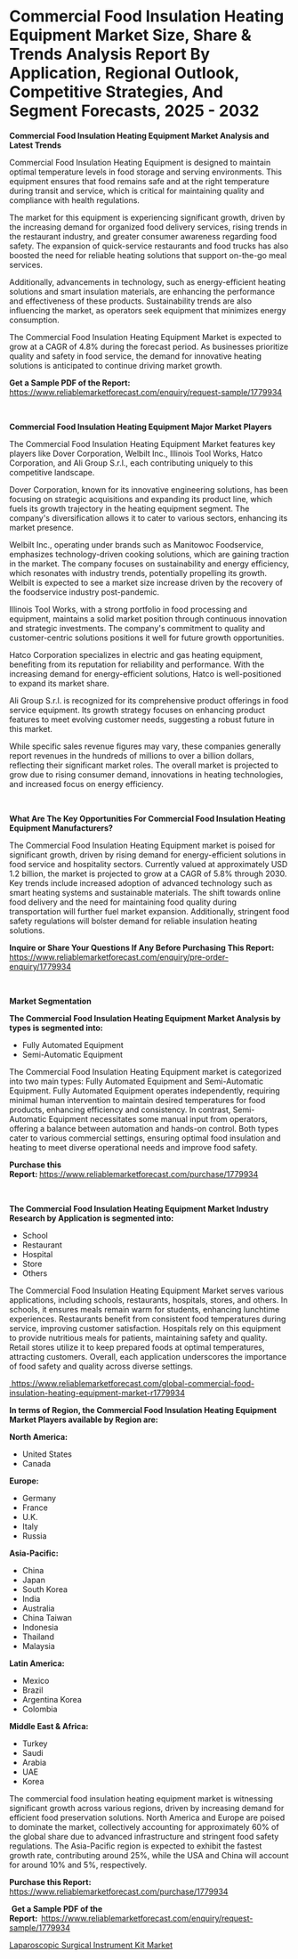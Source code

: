 <p><h1>Commercial Food Insulation Heating Equipment Market Size, Share & Trends Analysis Report By Application, Regional Outlook, Competitive Strategies, And Segment Forecasts, 2025 - 2032</h1></p><p><strong>Commercial Food Insulation Heating Equipment Market Analysis and Latest Trends</strong></p>
<p><p>Commercial Food Insulation Heating Equipment is designed to maintain optimal temperature levels in food storage and serving environments. This equipment ensures that food remains safe and at the right temperature during transit and service, which is critical for maintaining quality and compliance with health regulations. </p><p>The market for this equipment is experiencing significant growth, driven by the increasing demand for organized food delivery services, rising trends in the restaurant industry, and greater consumer awareness regarding food safety. The expansion of quick-service restaurants and food trucks has also boosted the need for reliable heating solutions that support on-the-go meal services. </p><p>Additionally, advancements in technology, such as energy-efficient heating solutions and smart insulation materials, are enhancing the performance and effectiveness of these products. Sustainability trends are also influencing the market, as operators seek equipment that minimizes energy consumption. </p><p>The Commercial Food Insulation Heating Equipment Market is expected to grow at a CAGR of 4.8% during the forecast period. As businesses prioritize quality and safety in food service, the demand for innovative heating solutions is anticipated to continue driving market growth.</p></p>
<p><strong>Get a Sample PDF of the Report:&nbsp;</strong> <a href="https://www.reliablemarketforecast.com/enquiry/request-sample/1779934?utm_campaign=2307&utm_medium=2&utm_source=Github&utm_content=ia&utm_term=25032025&utm_id=commercial-food-insulation-heating-equipment">https://www.reliablemarketforecast.com/enquiry/request-sample/1779934</a></p>
<p>&nbsp;</p>
<p><strong>Commercial Food Insulation Heating Equipment Major Market Players</strong></p>
<p><p>The Commercial Food Insulation Heating Equipment Market features key players like Dover Corporation, Welbilt Inc., Illinois Tool Works, Hatco Corporation, and Ali Group S.r.l., each contributing uniquely to this competitive landscape.</p><p>Dover Corporation, known for its innovative engineering solutions, has been focusing on strategic acquisitions and expanding its product line, which fuels its growth trajectory in the heating equipment segment. The company's diversification allows it to cater to various sectors, enhancing its market presence.</p><p>Welbilt Inc., operating under brands such as Manitowoc Foodservice, emphasizes technology-driven cooking solutions, which are gaining traction in the market. The company focuses on sustainability and energy efficiency, which resonates with industry trends, potentially propelling its growth. Welbilt is expected to see a market size increase driven by the recovery of the foodservice industry post-pandemic.</p><p>Illinois Tool Works, with a strong portfolio in food processing and equipment, maintains a solid market position through continuous innovation and strategic investments. The company's commitment to quality and customer-centric solutions positions it well for future growth opportunities.</p><p>Hatco Corporation specializes in electric and gas heating equipment, benefiting from its reputation for reliability and performance. With the increasing demand for energy-efficient solutions, Hatco is well-positioned to expand its market share.</p><p>Ali Group S.r.l. is recognized for its comprehensive product offerings in food service equipment. Its growth strategy focuses on enhancing product features to meet evolving customer needs, suggesting a robust future in this market.</p><p>While specific sales revenue figures may vary, these companies generally report revenues in the hundreds of millions to over a billion dollars, reflecting their significant market roles. The overall market is projected to grow due to rising consumer demand, innovations in heating technologies, and increased focus on energy efficiency.</p></p>
<p>&nbsp;</p>
<p><strong>What Are The Key Opportunities For Commercial Food Insulation Heating Equipment Manufacturers?</strong></p>
<p><p>The Commercial Food Insulation Heating Equipment market is poised for significant growth, driven by rising demand for energy-efficient solutions in food service and hospitality sectors. Currently valued at approximately USD 1.2 billion, the market is projected to grow at a CAGR of 5.8% through 2030. Key trends include increased adoption of advanced technology such as smart heating systems and sustainable materials. The shift towards online food delivery and the need for maintaining food quality during transportation will further fuel market expansion. Additionally, stringent food safety regulations will bolster demand for reliable insulation heating solutions.</p></p>
<p><strong>Inquire or Share Your Questions If Any Before Purchasing This Report:</strong> <a href="https://www.reliablemarketforecast.com/enquiry/pre-order-enquiry/1779934?utm_campaign=2307&utm_medium=2&utm_source=Github&utm_content=ia&utm_term=25032025&utm_id=commercial-food-insulation-heating-equipment">https://www.reliablemarketforecast.com/enquiry/pre-order-enquiry/1779934</a></p>
<p>&nbsp;</p>
<p><strong>Market Segmentation</strong></p>
<p><strong>The Commercial Food Insulation Heating Equipment Market Analysis by types is segmented into:</strong></p>
<p><ul><li>Fully Automated Equipment</li><li>Semi-Automatic Equipment</li></ul></p>
<p><p>The Commercial Food Insulation Heating Equipment market is categorized into two main types: Fully Automated Equipment and Semi-Automatic Equipment. Fully Automated Equipment operates independently, requiring minimal human intervention to maintain desired temperatures for food products, enhancing efficiency and consistency. In contrast, Semi-Automatic Equipment necessitates some manual input from operators, offering a balance between automation and hands-on control. Both types cater to various commercial settings, ensuring optimal food insulation and heating to meet diverse operational needs and improve food safety.</p></p>
<p><strong>Purchase this Report:&nbsp;</strong><a href="https://www.reliablemarketforecast.com/purchase/1779934?utm_campaign=2307&utm_medium=2&utm_source=Github&utm_content=ia&utm_term=25032025&utm_id=commercial-food-insulation-heating-equipment">https://www.reliablemarketforecast.com/purchase/1779934</a></p>
<p>&nbsp;</p>
<p><strong>The Commercial Food Insulation Heating Equipment Market Industry Research by Application is segmented into:</strong></p>
<p><ul><li>School</li><li>Restaurant</li><li>Hospital</li><li>Store</li><li>Others</li></ul></p>
<p><p>The Commercial Food Insulation Heating Equipment Market serves various applications, including schools, restaurants, hospitals, stores, and others. In schools, it ensures meals remain warm for students, enhancing lunchtime experiences. Restaurants benefit from consistent food temperatures during service, improving customer satisfaction. Hospitals rely on this equipment to provide nutritious meals for patients, maintaining safety and quality. Retail stores utilize it to keep prepared foods at optimal temperatures, attracting customers. Overall, each application underscores the importance of food safety and quality across diverse settings.</p></p>
<p><a href="https://www.reliablemarketforecast.com/global-commercial-food-insulation-heating-equipment-market-r1779934?utm_campaign=2307&utm_medium=2&utm_source=Github&utm_content=ia&utm_term=25032025&utm_id=commercial-food-insulation-heating-equipment">&nbsp;https://www.reliablemarketforecast.com/global-commercial-food-insulation-heating-equipment-market-r1779934</a></p>
<p><strong>In terms of Region, the Commercial Food Insulation Heating Equipment Market Players available by Region are:</strong></p>
<p>
    <p> <strong> North America: </strong>
        <ul>
            <li>United States</li>
            <li>Canada</li>
        </ul>
        </p> 
    <p> <strong> Europe: </strong>
        <ul>
            <li>Germany</li>
            <li>France</li>
            <li>U.K.</li>
            <li>Italy</li>
            <li>Russia</li>
        </ul>
        </p> 
    <p> <strong> Asia-Pacific: </strong>
        <ul>
            <li>China</li>
            <li>Japan</li>
            <li>South Korea</li>
            <li>India</li>
            <li>Australia</li>
            <li>China Taiwan</li>
            <li>Indonesia</li>
            <li>Thailand</li>
            <li>Malaysia</li>
        </ul>
        </p> 
    <p> <strong> Latin America: </strong>
        <ul>
            <li>Mexico</li>
            <li>Brazil</li>
            <li>Argentina Korea</li>
            <li>Colombia</li>
        </ul>
        </p> 
    <p> <strong> Middle East & Africa: </strong>
        <ul>
            <li>Turkey</li>
            <li>Saudi</li>
            <li>Arabia</li>
            <li>UAE</li>
            <li>Korea</li>
        </ul>
    </p>
    </p>
<p><p>The commercial food insulation heating equipment market is witnessing significant growth across various regions, driven by increasing demand for efficient food preservation solutions. North America and Europe are poised to dominate the market, collectively accounting for approximately 60% of the global share due to advanced infrastructure and stringent food safety regulations. The Asia-Pacific region is expected to exhibit the fastest growth rate, contributing around 25%, while the USA and China will account for around 10% and 5%, respectively.</p></p>
<p><strong>Purchase this Report: </strong><a href="https://www.reliablemarketforecast.com/purchase/1779934?utm_campaign=2307&utm_medium=2&utm_source=Github&utm_content=ia&utm_term=25032025&utm_id=commercial-food-insulation-heating-equipment">https://www.reliablemarketforecast.com/purchase/1779934</a></p>
<p>&nbsp;<strong>Get a Sample PDF of the Report:&nbsp;&nbsp;</strong><a href="https://www.reliablemarketforecast.com/enquiry/request-sample/1779934?utm_campaign=2307&utm_medium=2&utm_source=Github&utm_content=ia&utm_term=25032025&utm_id=commercial-food-insulation-heating-equipment">https://www.reliablemarketforecast.com/enquiry/request-sample/1779934</a></p>
<p><strong></strong></p>
<p><p><a href="https://github.com/WashimHussain441/Market-Research-Report-List-2/blob/main/laparoscopic-surgical-instrument-kit-market.md?utm_campaign=2307&utm_medium=2&utm_source=Github&utm_content=ia&utm_term=25032025&utm_id=commercial-food-insulation-heating-equipment">Laparoscopic Surgical Instrument Kit Market</a></p></p>